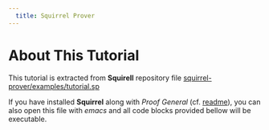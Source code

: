 ```yaml
---
  title: Squirrel Prover
---
```


# About This Tutorial

This tutorial is extracted from **Squirell** repository file [squirrel-prover/examples/tutorial.sp](https://github.com/squirrel-prover/squirrel-prover/blob/master/examples/tutorial/tutorial.sp`)

If you have installed **Squirrel** along with *Proof General* (cf. [readme](https://github.com/squirrel-prover/squirrel-prover#readme)), you can also open this file with _emacs_ and all code blocks provided bellow will be executable.
